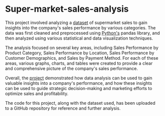 # Super-market-sales-analysis

This project involved analyzing a <a href="supermarket_sales - Sheet1.csv" target="_blank">dataset</a> of supermarket sales to gain insights into the company's sales performance by various categories. The data was first cleaned and preprocessed using <a href="Python code(to analyse and visualise).py" target="_blank">Python's</a> pandas library, and then analyzed using various statistical and data visualization techniques.

The analysis focused on several key areas, including Sales Performance by Product Category, Sales Performance by Location, Sales Performance by Customer Demographics, and Sales by Payment Method. For each of these areas, various graphs, charts, and tables were created to provide a clear and comprehensive picture of the company's sales performance.

Overall, the <a href="super market sales analysis .pdf" target="_blank">project</a> demonstrated how data analysis can be used to gain valuable insights into a company's performance, and how these insights can be used to guide strategic decision-making and marketing efforts to optimize sales and profitability.

The code for this project, along with the dataset used, has been uploaded to a GitHub repository for reference and further analysis.
